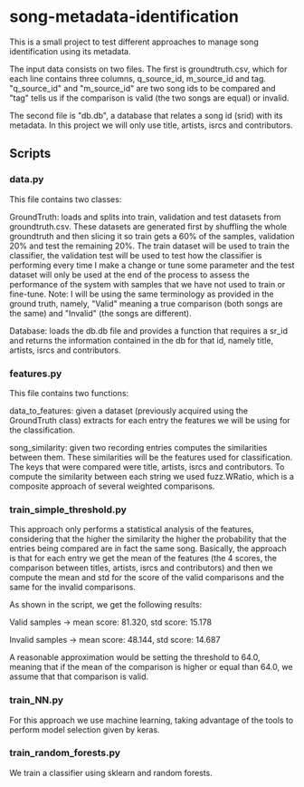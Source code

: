 # song-metadata-identification

This is a small project to test different approaches to manage song 
identification using its metadata.

The input data consists on two files. The first is groundtruth.csv, which 
for each line contains 
three columns, q_source_id, m_source_id and tag. "q_source_id" and 
"m_source_id" are two song ids to be compared and "tag" tells us if the 
comparison is valid (the two songs are equal) or invalid.

The second file is "db.db", a database that relates a song id (srid) with its
metadata. In this project we will only use title, artists, isrcs and 
contributors.

## Scripts
### data.py
This file contains two classes:

GroundTruth: loads and splits into train, validation and test datasets from
groundtruth.csv. These datasets are generated first by shuffling the whole groundtruth 
and then slicing it so train gets a 60% of the samples, validation 20% and test the 
remaining 20%. The train dataset will be used to train the classifier, the validation 
test will be used to test how the classifier is performing every time I make a change 
or tune some parameter and the test dataset will only be used at the end of the process 
to assess the performance of the system with samples that we have not used to train or 
fine-tune. Note: I will be using the same terminology as provided in the ground truth, 
namely, "Valid" meaning a true comparison (both songs are the same) and "Invalid" 
(the songs are different).

Database: loads the db.db file and provides a function that requires a sr_id and returns
the information contained in the db for that id, namely title, artists, isrcs and 
contributors.

### features.py
This file contains two functions:

data_to_features: given a dataset (previously acquired using the GroundTruth class) 
extracts for each entry the features we will be using for the classification.

song_similarity: given two recording entries computes the similarities between them. 
These similarities will be the features used for classification. The keys 
that were compared were title, artists, isrcs and contributors. To compute the similarity 
between each string we used fuzz.WRatio, which is a composite approach of several weighted
comparisons.

### train_simple_threshold.py

This approach only performs a statistical analysis of the features, considering that
the higher the similarity the higher the probability that the entries being compared
are in fact the same song. Basically, the approach is that for each entry we get the mean of
the features (the 4 scores, the comparison between titles, artists, isrcs and contributors)
and then we compute the mean and std for the score of the valid comparisons and 
the same for the invalid comparisons.

As shown in the script, we get the following results:

Valid samples -> mean score: 81.320, std score: 15.178

Invalid samples -> mean score: 48.144, std score: 14.687

A reasonable approximation would be setting the threshold to 64.0, meaning that if the mean 
of the comparison is higher or equal than 64.0, we assume that that comparison is valid.

### train_NN.py

For this approach we use machine learning, taking advantage of the tools to perform model 
selection given by keras.

### train_random_forests.py

We train a classifier using sklearn and random forests.